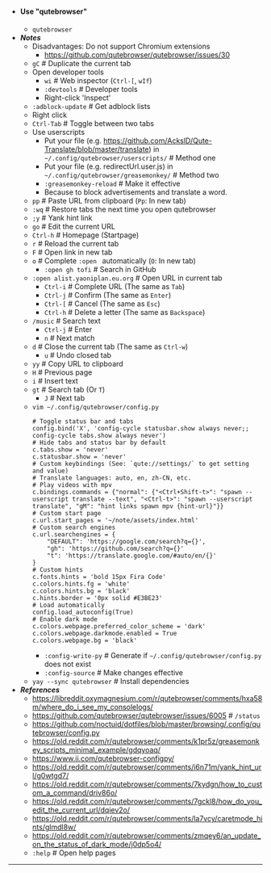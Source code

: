 - #### Use "qutebrowser"
    - `qutebrowser`
- ***Notes***
    - Disadvantages: Do not support Chromium extensions
        - https://github.com/qutebrowser/qutebrowser/issues/30
    - `gC` # Duplicate the current tab
    - Open developer tools
        - `wi` # Web inspector (`Ctrl-[`, `wIf`)
        - `:devtools` # Developer tools
        - Right-click 'Inspect'
    - `:adblock-update` # Get adblock lists
    - Right click
    - `Ctrl-Tab` # Toggle between two tabs
    - Use userscripts
        - Put your file (e.g. https://github.com/AckslD/Qute-Translate/blob/master/translate) in `~/.config/qutebrowser/userscripts/` # Method one
        - Put your file (e.g. redirectUrl.user.js) in `~/.config/qutebrowser/greasemonkey/` # Method two
        - `:greasemonkey-reload` # Make it effective
        - Because to block advertisements and translate a word.
    - `pp` # Paste URL from clipboard (`Pp`: In new tab)
    - `:wq` # Restore tabs the next time you open qutebrowser
    - `;y` # Yank hint link
    - `go` # Edit the current URL
    - `Ctrl-h` # Homepage (Startpage)
    - `r` # Reload the current tab
    - `F` # Open link in new tab
    - `o` # Complete `:open ` automatically (`O`: In new tab)
        - `:open gh tofi` # Search in GitHub
    - `:open alist.yaoniplan.eu.org` # Open URL in current tab
        - `Ctrl-i` # Complete URL (The same as `Tab`)
        - `Ctrl-j` # Confirm (The same as `Enter`)
        - `Ctrl-[` # Cancel (The same as `Esc`)
        - `Ctrl-h` # Delete a letter (The same as `Backspace`)
    - `/music` # Search text
        - `Ctrl-j` # Enter
        - `n` # Next match
    - `d` # Close the current tab (The same as `Ctrl-w`)
        - `u` # Undo closed tab
    - `yy` # Copy URL to clipboard
    - `H` # Previous page
    - `i` # Insert text
    - `gt` # Search tab (Or `T`)
        - `J` # Next tab
    - `vim ~/.config/qutebrowser/config.py`
      ```
      # Toggle status bar and tabs
      config.bind('X', 'config-cycle statusbar.show always never;; config-cycle tabs.show always never')
      # Hide tabs and status bar by default
      c.tabs.show = 'never'
      c.statusbar.show = 'never'
      # Custom keybindings (See: `qute://settings/` to get setting and value)
      # Translate languages: auto, en, zh-CN, etc.
      # Play videos with mpv
      c.bindings.commands = {"normal": {"<Ctrl+Shift-t>": "spawn --userscript translate --text", "<Ctrl-t>": "spawn --userscript translate", "gM": "hint links spawn mpv {hint-url}"}}
      # Custom start page
      c.url.start_pages = '~/note/assets/index.html'
      # Custom search engines
      c.url.searchengines = {
          "DEFAULT": 'https://google.com/search?q={}',
          "gh": 'https://github.com/search?q={}'
          "t": 'https://translate.google.com/#auto/en/{}'
      }
      # Custom hints
      c.fonts.hints = 'bold 15px Fira Code'
      c.colors.hints.fg = 'white'
      c.colors.hints.bg = 'black'
      c.hints.border = '0px solid #E3BE23'
      # Load automatically
      config.load_autoconfig(True)
      # Enable dark mode
      c.colors.webpage.preferred_color_scheme = 'dark'
      c.colors.webpage.darkmode.enabled = True
      c.colors.webpage.bg = 'black'
      ```
        - `:config-write-py` # Generate if `~/.config/qutebrowser/config.py` does not exist
        - `:config-source` # Make changes effective
    - `yay --sync qutebrowser` # Install dependencies
- ***References***
    - https://libreddit.oxymagnesium.com/r/qutebrowser/comments/hxa58m/where_do_i_see_my_consolelogs/
    - https://github.com/qutebrowser/qutebrowser/issues/6005 # `/status`
    - https://github.com/noctuid/dotfiles/blob/master/browsing/.config/qutebrowser/config.py
    - https://old.reddit.com/r/qutebrowser/comments/k1pr5z/greasemonkey_scripts_minimal_example/gdqyoaq/
    - https://www.ii.com/qutebrowser-configpy/
    - https://old.reddit.com/r/qutebrowser/comments/i6n71m/yank_hint_url/g0wtgd7/
    - https://old.reddit.com/r/qutebrowser/comments/7kydgn/how_to_custom_a_command/driv86o/
    - https://old.reddit.com/r/qutebrowser/comments/7gckl8/how_do_you_edit_the_current_url/dqiev2o/
    - https://old.reddit.com/r/qutebrowser/comments/la7vcy/caretmode_hints/glmdl8w/
    - https://old.reddit.com/r/qutebrowser/comments/zmqey6/an_update_on_the_status_of_dark_mode/j0dp5o4/
    - `:help` # Open help pages
- ---
